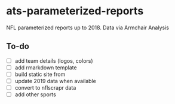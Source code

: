 # ats-parameterized-reports
NFL parameterized reports up to 2018. Data via Armchair Analysis

## To-do 

- [ ] add team details (logos, colors)
- [ ] add rmarkdown template
- [ ] build static site from 
- [ ] update 2019 data when available
- [ ] convert to nflscrapr data 
- [ ] add other sports